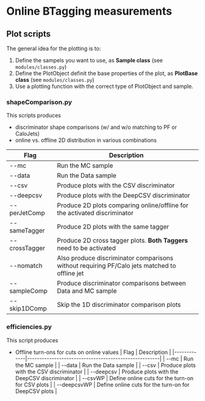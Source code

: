 # Online BTagging measurements

## Plot scripts
The general idea for the plotting is to:
1. Define the sampels you want to use, as **Sample class** (see `modules/classes.py`)
2. Define the PlotObject definit the base properties of the plot, as **PlotBase class** (see `modules/classes.py`)
3. Use a plotting function with the correct type of PlotObject and sample.

### shapeComparison.py
This scripts produces 
* discriminator shape comparisons (w/ and w/o matching to PF or CaloJets)
* online vs. offline 2D distribution in various combinations

| Flag | Description |
|---------------|----------------------------------------------------------------------------------------------|
| --mc | Run the MC sample |
| --data | Run the Data sample |
| --csv | Produce plots with the CSV discriminator |
| --deepcsv | Produce plots with the DeepCSV discriminator |
| --perJetComp | Produce 2D plots comparing online/offline for the activated discriminator |
| --sameTagger | Produce 2D plots with the same tagger |
| --crossTagger | Produce 2D cross tagger plots. **Both Taggers** need to be activated |
| --nomatch | Also produce discriminator comparisons without requiring PF/Calo jets matched to offline jet |
| --sampleComp | Produce discriminator comparisons between Data and MC sample |
| --skip1DComp | Skip the 1D discriminator comparison plots |


### efficiencies.py
This script produces
* Offline turn-ons for cuts on online values
| Flag        | Description                                          |
|-------------|------------------------------------------------------|
| --mc        | Run the MC sample                                    |
| --data      | Run the Data sample                                  |
| --csv       | Produce plots with the CSV discriminator             |
| --deepcsv   | Produce plots with the DeepCSV discriminator         |
| --csvWP     | Define online cuts for the turn-on for CSV plots     |
| --deepcsvWP | Define online cuts for the turn-on for DeepCSV plots |


